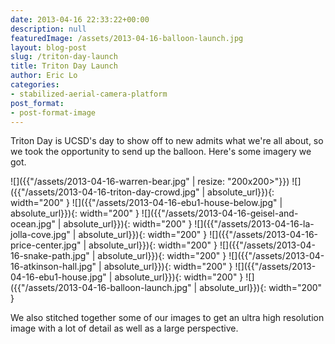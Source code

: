 ```yaml
---
date: 2013-04-16 22:33:22+00:00
description: null
featuredImage: /assets/2013-04-16-balloon-launch.jpg
layout: blog-post
slug: /triton-day-launch
title: Triton Day Launch
author: Eric Lo
categories:
- stabilized-aerial-camera-platform
post_format:
- post-format-image
---
```


Triton Day is UCSD's day to show off to new admits what we're all about, so we took the opportunity to send up the balloon. Here's some imagery we got.

![]({{"/assets/2013-04-16-warren-bear.jpg" | resize: "200x200>"}})
![]({{"/assets/2013-04-16-triton-day-crowd.jpg" | absolute_url}}){: width="200" }
![]({{"/assets/2013-04-16-ebu1-house-below.jpg" | absolute_url}}){: width="200" }
![]({{"/assets/2013-04-16-geisel-and-ocean.jpg" | absolute_url}}){: width="200" }
![]({{"/assets/2013-04-16-la-jolla-cove.jpg" | absolute_url}}){: width="200" }
![]({{"/assets/2013-04-16-price-center.jpg" | absolute_url}}){: width="200" }
![]({{"/assets/2013-04-16-snake-path.jpg" | absolute_url}}){: width="200" }
![]({{"/assets/2013-04-16-atkinson-hall.jpg" | absolute_url}}){: width="200" }
![]({{"/assets/2013-04-16-ebu1-house.jpg" | absolute_url}}){: width="200" }
![]({{"/assets/2013-04-16-balloon-launch.jpg" | absolute_url}}){: width="200" }

We also stitched together some of our images to get an ultra high resolution image with a lot of detail as well as a large perspective.

<!-- [Link](/triton_day_gigapan/triton_day_gigapan.html?FileName=%23hdvxmlembed&FOV=103.78&Yaw=84.496&Pitch=95.811&Viewer=2) -->
